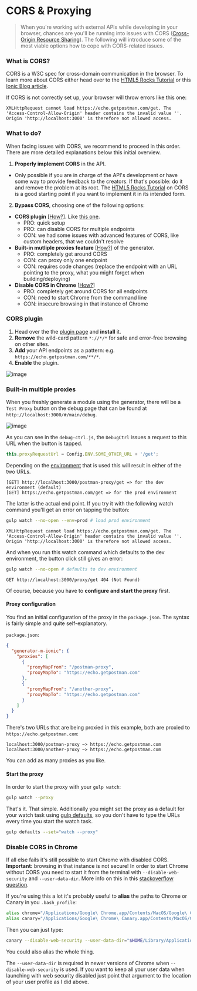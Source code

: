 # CORS & Proxying
>When you're working with external APIs while developing in your browser, chances are you'll be running into issues with CORS ([Cross-Origin Resource Sharing](http://www.html5rocks.com/en/tutorials/cors/)). The following will introduce some of the most viable options how to cope with CORS-related issues.

### What is CORS?
CORS is a W3C spec for cross-domain communication in the browser. To learn more about CORS either head over to the [HTML5 Rocks Tutorial](http://www.html5rocks.com/en/tutorials/cors/) or this [Ionic Blog article](http://blog.ionic.io/handling-cors-issues-in-ionic/).

If CORS is not correctly set up, your browser will throw errors like this one:
```
XMLHttpRequest cannot load https://echo.getpostman.com/get. The
'Access-Control-Allow-Origin' header contains the invalid value ''.
Origin 'http://localhost:3000' is therefore not allowed access.
```

### What to do?
When facing issues with CORS, we recommend to proceed in this order. There are more detailed explanations below this initial overview.

1. **Properly implement CORS** in the API.
 - Only possible if you are in charge of the API's development or have some way to provide feedback to the creators. If that's possible: do it and remove the problem at its root. The [HTML5 Rocks Tutorial](http://www.html5rocks.com/en/tutorials/cors/) on CORS is a good starting point if you want to implement it in its intended form.
2. **Bypass CORS**, choosing one of the following options:
  - **CORS plugin** [[How?](#cors-plugin)]. Like [this one](https://chrome.google.com/webstore/detail/allow-control-allow-origi/nlfbmbojpeacfghkpbjhddihlkkiljbi).
    - PRO: quick setup
    - PRO: can disable CORS for multiple endpoints
    - CON: we had some issues with advanced features of CORS, like custom headers, that we couldn't resolve
  - **Built-in mutliple proxies feature** [[How?](#built-in-multiple-proxies)] of the generator.
    - PRO: completely get around CORS
    - CON: can proxy only one endpoint
    - CON: requires code changes (replace the endpoint with an URL pointing to the proxy, what you might forget when building/deploying)
  - **Disable CORS in Chrome** [[How?](#disable-cors-in-chrome)]
    - PRO: completely get around CORS for all endpoints
    - CON: need to start Chrome from the command line
    - CON: insecure browsing in that instance of Chrome

### CORS plugin
1. Head over the the [plugin page](https://chrome.google.com/webstore/detail/allow-control-allow-origi/nlfbmbojpeacfghkpbjhddihlkkiljbi) and **install** it.
2. **Remove** the wild-card pattern `*://*/*` for safe and error-free browsing on other sites.
3. **Add** your API endpoints as a pattern: e.g. `https://echo.getpostman.com/**/*`.
4. **Enable** the plugin.

![image](https://cloud.githubusercontent.com/assets/1370779/13707912/42b0238c-e7ac-11e5-895b-4d5ef4e1d8e5.png)

### Built-in multiple proxies
When you freshly generate a module using the generator, there will be a `Test Proxy` button on the debug page that can be found at `http://localhost:3000/#/main/debug`.

![image](https://cloud.githubusercontent.com/assets/1370779/13710336/34f4ca38-e7b9-11e5-900f-4340051f8a03.png)


As you can see in the `debug-ctrl.js`, the `DebugCtrl` issues a request to this URL when the button is tapped.
```js
this.proxyRequestUrl = Config.ENV.SOME_OTHER_URL + '/get';
```
Depending on the [environment](./environments.md) that is used this will result in either of the two URLs.
```
[GET] http://localhost:3000/postman-proxy/get => for the dev environment (default)
[GET] https://echo.getpostman.com/get => for the prod environment
```
The latter is the actual end point. If you try it with the following watch command you'll get an error on tapping the button:
```sh
gulp watch --no-open --env=prod # load prod environment
```
```
XMLHttpRequest cannot load https://echo.getpostman.com/get. The
'Access-Control-Allow-Origin' header contains the invalid value ''.
Origin 'http://localhost:3000' is therefore not allowed access.
```
And when you run this watch command which defaults to the dev environment, the button click still gives an error:
```sh
gulp watch --no-open # defaults to dev environment
```
```
GET http://localhost:3000/proxy/get 404 (Not Found)
```
Of course, because you have to **configure and start the proxy** first.

#### Proxy configuration
You find an initial configuration of the proxy in the `package.json`. The syntax is fairly simple and quite self-explanatory.

`package.json`:
```json
{
  "generator-m-ionic": {
    "proxies": [
      {
        "proxyMapFrom": "/postman-proxy",
        "proxyMapTo": "https://echo.getpostman.com"
      },
      {
        "proxyMapFrom": "/another-proxy",
        "proxyMapTo": "https://echo.getpostman.com"
      }
    ]
  }
}
```
There's two URLs that are being proxied in this example, both are proxied to `https://echo.getpostman.com`:
```
localhost:3000/postman-proxy ~> https://echo.getpostman.com
localhost:3000/another-proxy ~> https://echo.getpostman.com
```
You can add as many proxies as you like.

#### Start the proxy
In order to start the proxy with your `gulp watch`:
```sh
gulp watch --proxy
```
That's it. That simple. Additionally you might set the proxy as a default for your watch task using [gulp defaults](./gulp_defaults.md), so you don't have to type the URLs every time you start the watch task.
```sh
gulp defaults --set="watch --proxy"
```



### Disable CORS in Chrome
If all else fails it's still possible to start Chrome with disabled CORS. **Important:** browsing in that instance is not secure! In order to start Chrome without CORS you need to start it from the terminal with `--disable-web-security` and `--user-data-dir`. More info on this in this [stackoverflow question](http://stackoverflow.com/questions/3102819/disable-same-origin-policy-in-chrome).

If you're using this a lot it's probably useful to **alias** the paths to Chrome or Canary in you `.bash_profile`:
```sh
alias chrome="/Applications/Google\ Chrome.app/Contents/MacOS/Google\ Chrome"
alias canary="/Applications/Google\ Chrome\ Canary.app/Contents/MacOS/Google\ Chrome\ Canary"
```
Then you can just type:
```sh
canary --disable-web-security --user-data-dir="$HOME/Library/Application Support/Google/Chrome Canary/"
```
You could also alias the whole thing.

The `--user-data-dir` is required in newer versions of Chrome when `--disable-web-security` is used. If you want to keep all your user data when launching with web security disabled just point that argument to the location of your user profile as I did above.
